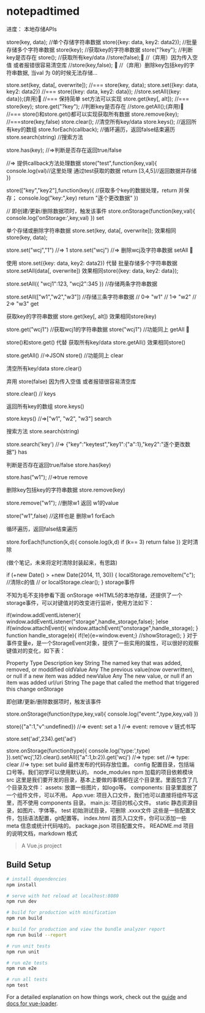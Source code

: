 # notepadtimed
进度：
本地存储APIs

store(key, data);                 //单个存储字符串数据
store({key: data, key2: data2});  //批量存储多个字符串数据
store(key);               //获取key的字符串数据
store("?key");            //判断key是否存在
store();                  //获取所有key/data
//store(false);🔫         //（弃用）因为传入空值 或者报错很容易清空库
//store(key,false); 🔫    //（弃用）删除key包括key的字符串数据, 当val 为 0的时候无法存储...

store.set(key, data[, overwrite]);    //=== store(key, data);
store.set({key: data, key2: data2})   //=== store({key: data, key2: data});
//store.setAll({key: data});(弃用)🔫   //=== 保持简单 set方法可以实现
store.get(key[, alt]);                //=== store(key);
store.get("?key");                    //判断key是否存在
//store.getAll();(弃用)🔫              //=== store()和store.get()都可以实现获取所有数据
store.remove(key);                  //===store(key,false)
store.clear();                      //清空所有key/data
store.keys();                       //返回所有key的数组
store.forEach(callback);            //循环遍历，返回false结束遍历
store.search(string)                //搜索方法

store.has(key);         //⇒判断是否存在返回true/false          


//⇒ 提供callback方法处理数据
store("test",function(key,val){
    console.log(val)//这里处理 通过test获取的数据
    return [3,4,5]//返回数据并存储
})

store(["key","key2"],function(key){
    //获取多个key的数据处理，return 并保存；
    console.log("key:",key)
    return "逐个更改数据"
})

// 即创建/更新/删除数据项时，触发该事件
store.onStorage(function(key,val){
    console.log('onStorage:',key,val)
})
set

单个存储或删除字符串数据
store.set(key, data[, overwrite]);
效果相同store(key, data);

store.set("wcj","1")   //⇒  1
store.set("wcj")       //⇒  删除wcj及字符串数据
setAll :gun:

使用 store.set({key: data, key2: data2}) 代替
批量存储多个字符串数据
store.setAll(data[, overwrite])
效果相同store({key: data, key2: data});

store.setAll({
    "wcj1":123,
    "wcj2":345
}) //存储两条字符串数据

store.setAll(["w1","w2","w3"]) 
//存储三条字符串数据 
//  0⇒ "w1"
//  1⇒ "w2"
//  2⇒ "w3"
get

获取key的字符串数据
store.get(key[, alt])
效果相同store(key)

store.get("wcj1") //获取wcj1的字符串数据
store("wcj1") //功能同上
getAll :gun:

store()和store.get() 代替
获取所有key/data
store.getAll()
效果相同store()

store.getAll() //⇒JSON
store() //功能同上
clear

清空所有key/data
store.clear()

弃用 store(false) 因为传入空值 或者报错很容易清空库

store.clear() //
keys

返回所有key的数组
store.keys()

store.keys() //⇒["w1", "w2", "w3"]
search

搜索方法 store.search(string)

store.search('key') //⇒ {"key":"keytest","key1":{"a":1},"key2":"逐个更改数据"}
has

判断是否存在返回true/false
store.has(key)

store.has("w1"); //⇒true
remove

删除key包括key的字符串数据 store.remove(key)

store.remove("w1"); //删除w1 返回 w1的value

store("w1",false) //这样也是 删除w1
forEach

循环遍历，返回false结束遍历

store.forEach(function(k,d){
    console.log(k,d)
    if (k== 3) return false
})
定时清除

(做个笔记，未来将定时清除封装起来，有思路)

if (+new Date() > +new Date(2014, 11, 30)) {
    localStorage.removeItem("c");    //清除c的值
    // or localStorage.clear();
}
storage事件

不知为毛不支持参看下面 onStorage =>HTML5的本地存储，还提供了一个storage事件，可以对键值对的改变进行监听，使用方法如下：

if(window.addEventListener){
     window.addEventListener("storage",handle_storage,false);
}else if(window.attachEvent){
    window.attachEvent("onstorage",handle_storage);
}
function handle_storage(e){
    if(!e){e=window.event;}
    //showStorage();
}
对于事件变量e，是一个StorageEvent对象，提供了一些实用的属性，可以很好的观察键值对的变化，如下表：

Property	Type	Description
key	String	The named key that was added, removed, or moddified
oldValue	Any	The previous value(now overwritten), or null if a new item was added
newValue	Any	The new value, or null if an item was added
url/uri	String	The page that called the method that triggered this change
onStorage

即创建/更新/删除数据项时，触发该事件

store.onStorage(function(type,key,val){
   console.log("event:",type,key,val)
})

store({"a":1,"v":undefined})
//⇒ event: set a 1
//⇒ event: remove v 
链式书写

store.set('ad',234).get('ad')

store.onStorage(function(type){
 console.log('type:',type)
}).set('wcj',12).clear().setAll({"a":1,b:2}).get('wcj')
//⇒ type: set
//⇒ type: clear
//⇒ type: set
build	最终发布的代码存放位置。
config	配置目录，包括端口号等。我们初学可以使用默认的。
node_modules	npm 加载的项目依赖模块
src	
这里是我们要开发的目录，基本上要做的事情都在这个目录里。里面包含了几个目录及文件：
assets: 放置一些图片，如logo等。
components: 目录里面放了一个组件文件，可以不用。
App.vue: 项目入口文件，我们也可以直接将组件写这里，而不使用 components 目录。
main.js: 项目的核心文件。
static	静态资源目录，如图片、字体等。
test	初始测试目录，可删除
.xxxx文件	这些是一些配置文件，包括语法配置，git配置等。
index.html	首页入口文件，你可以添加一些 meta 信息或统计代码啥的。
package.json	项目配置文件。
README.md	项目的说明文档，markdown 格式
> A Vue.js project

## Build Setup

``` bash
# install dependencies
npm install

# serve with hot reload at localhost:8080
npm run dev

# build for production with minification
npm run build

# build for production and view the bundle analyzer report
npm run build --report

# run unit tests
npm run unit

# run e2e tests
npm run e2e

# run all tests
npm test
```

For a detailed explanation on how things work, check out the [guide](http://vuejs-templates.github.io/webpack/) and [docs for vue-loader](http://vuejs.github.io/vue-loader).
